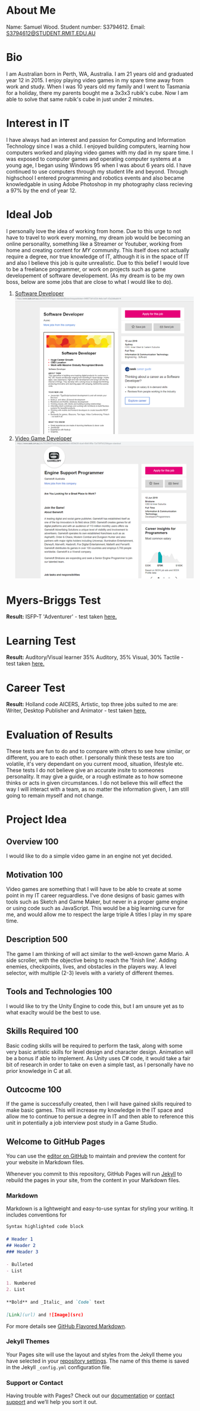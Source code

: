 # About Me
Name: Samuel Wood.
Student number: S3794612.
Email: S3794612@STUDENT.RMIT.EDU.AU
# Bio
I am Australian born in Perth, WA, Australia. I am 21 years old and graduated year 12 in 2015. I enjoy playing video games in my spare time away from work and study. When I was 10 years old my family and I went to Tasmania for a holiday, there my parents bought me a 3x3x3 rubik's cube. Now I am able to solve that same rubik's cube in just under 2 minutes.
# Interest in IT
I have always had an interest and passion for Computing and Information Technology since I was a child. I enjoyed building computers, learning how computers worked and playing video games with my dad in my spare time. I was exposed to computer games and operating computer systems at a young age, I began using Windows 95 when I was about 6 years old. I have continued to use computers through my student life and beyond. Through highschool I entered programming and robotics events and also became knowledgable in using Adobe Photoshop in my photography class recieving a 97% by the end of year 12.
# Ideal Job
I personally love the idea of working from home. Due to this urge to not have to travel to work every morning, my dream job would be becoming an online personality, something like a Streamer or Youtuber, working from home and creating content for _MY_ community. This itself does not actually require a degree, nor true knowledge of IT, although it is in the space of IT and also I believe this job is quite unrealistic. Due to this belief I would love to be a freelance programmer, or work on projects such as game developement of software developement. (As my dream is to be my own boss, below are some jobs that are close to what I would like to do).
1. [Software Developer](https://www.seek.com.au/job/39231416?type=standard&searchrequesttoken=048077a9-b32d-4e6e-baf1-63a2ddeabb14)
![](SoftwareDev.PNG)
2. [Video Game Developer](https://www.seek.com.au/job/39228643?searchrequesttoken=6f2fe630-dca4-40e8-8f0a-72e750f7b525&type=standout)
![](GameDev.PNG)
# Myers-Briggs Test
**Result:** ISFP-T 'Adventurer' - test taken [here.](https://www.16personalities.com)
# Learning Test
**Result:** Auditory/Visual learner 35% Auditory, 35% Visual, 30% Tactile - test taken [here.](http://www.educationplanner.org/students/self-assessments/learning-styles.shtml)
# Career Test
**Result:** Holland code AICERS, Artistic, top three jobs suited to me are: Writer, Desktop Publisher and Animator - test taken [here.](https://www.123test.com/career-test/)
# Evaluation of Results
These tests are fun to do and to compare with others to see how similar, or different, you are to each other. I personally think these tests are too volatile, it's very dependant on you current mood, situation, lifestyle etc. These tests I do not believe give an accurate insite to someones personality. It may give a guide, or a rough estimate as to how someone thinks or acts in given circumstances. I do not believe this will effect the way I will interact with a team, as no matter the information given, I am still going to remain myself and not change.

# Project Idea
## Overview 100
I would like to do a simple video game in an engine not yet decided.
## Motivation 100
Video games are something that I will have to be able to create at some point in my IT career reguardless. I've done designs of basic games with tools such as Sketch and Game Maker, but never in a proper game engine or using code such as JavaScript. This would be a big learning curve for me, and would allow me to respect the large triple A titles I play in my spare time.
## Description 500
The game I am thinking of will act similar to the well-known game Mario. A side scroller, with the objective being to reach the 'finish line'. Adding enemies, checkpoints, lives, and obstacles in the players way. A level selector, with multiple (2-3) levels with a variety of different themes.
## Tools and Technologies 100
I would like to try the Unity Engine to code this, but I am unsure yet as to what exaclty would be the best to use.
## Skills Required 100
Basic coding skills will be required to perform the task, along with some very basic artistic skills for level design and character design. Animation will be a bonus if able to implement. As Unity uses C# code, it would take a fair bit of research in order to take on even a simple tast, as I personally have no prior knowledge in C at all.
## Outcocme 100
If the game is successfully created, then I will have gained skills required to make basic games. This will increase my knowledge in the IT space and allow me to continue to persue a degree in IT and then able to reference this unit in potentially a job interview post study in a Game Studio.

## Welcome to GitHub Pages

You can use the [editor on GitHub](https://github.com/samwood97/Profile/edit/master/index.md) to maintain and preview the content for your website in Markdown files.

Whenever you commit to this repository, GitHub Pages will run [Jekyll](https://jekyllrb.com/) to rebuild the pages in your site, from the content in your Markdown files.

### Markdown

Markdown is a lightweight and easy-to-use syntax for styling your writing. It includes conventions for

```markdown
Syntax highlighted code block

# Header 1
## Header 2
### Header 3

- Bulleted
- List

1. Numbered
2. List

**Bold** and _Italic_ and `Code` text

[Link](url) and ![Image](src)
```

For more details see [GitHub Flavored Markdown](https://guides.github.com/features/mastering-markdown/).

### Jekyll Themes

Your Pages site will use the layout and styles from the Jekyll theme you have selected in your [repository settings](https://github.com/samwood97/Profile/settings). The name of this theme is saved in the Jekyll `_config.yml` configuration file.

### Support or Contact

Having trouble with Pages? Check out our [documentation](https://help.github.com/categories/github-pages-basics/) or [contact support](https://github.com/contact) and we’ll help you sort it out.
